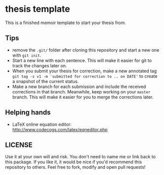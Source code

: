 thesis template
===============

This is a finished memoir template to start your thesis from.

Tips
----

* remove the ```.git/``` folder after cloning this repository and start a new one with ```git init```.
* Start a new line with each sentence. This will make it easier for git to track the changes later on.
* When you submit your thesis for correction, make a new annotated tag ```git tag -s v1 -m 'submitted for correction to .. on DATE'``` to create a snapshot of the current status.
* Make a new branch for each submission and include the received corrections in that branch. Meanwhile, keep working on your ```master``` branch. This will make it easier for you to merge the corrections later.

Helping hands
-------------

* LaTeX online equation editor: http://www.codecogs.com/latex/eqneditor.php

LICENSE
-------

Use it at your own will and risk. You don't need to name me or link back to this package. If you like it, it would be nice if you'd recommend this repository to others.
Feel free to fork, modify and open pull requests!
